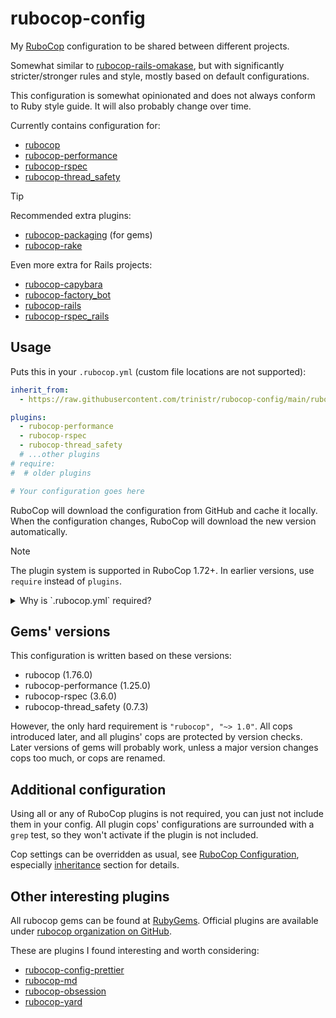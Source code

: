 # rubocop-config

My [RuboCop](https://rubygems.org/gems/rubocop) configuration to be shared between different projects.

Somewhat similar to [rubocop-rails-omakase](https://github.com/rails/rubocop-rails-omakase),
but with significantly stricter/stronger rules and style, mostly based on default configurations.

This configuration is somewhat opinionated and does not always conform to Ruby style guide.
It will also probably change over time.

Currently contains configuration for:
- [rubocop](https://github.com/rubocop/rubocop)
- [rubocop-performance](https://github.com/rubocop/rubocop-performance)
- [rubocop-rspec](https://github.com/rubocop/rubocop-rspec)
- [rubocop-thread_safety](https://github.com/rubocop/rubocop-thread_safety)

> [!TIP]
> Recommended extra plugins:
> - [rubocop-packaging](https://github.com/utkarsh2102/rubocop-packaging) (for gems)
> - [rubocop-rake](https://github.com/rubocop/rubocop-rake)
>
> Even more extra for Rails projects:
> - [rubocop-capybara](https://github.com/rubocop/rubocop-capybara)
> - [rubocop-factory_bot](https://github.com/rubocop/rubocop-factory_bot)
> - [rubocop-rails](https://github.com/rubocop/rubocop-rails)
> - [rubocop-rspec_rails](https://github.com/rubocop/rubocop-rspec_rails)

## Usage

Puts this in your `.rubocop.yml` (custom file locations are not supported):
```yaml
inherit_from:
  - https://raw.githubusercontent.com/trinistr/rubocop-config/main/rubocop.yml

plugins:
  - rubocop-performance
  - rubocop-rspec
  - rubocop-thread_safety
  # ...other plugins
# require:
#  # older plugins

# Your configuration goes here
```

RuboCop will download the configuration from GitHub and cache it locally.
When the configuration changes, RuboCop will download the new version automatically.

> [!NOTE]
> The plugin system is supported in RuboCop 1.72+. In earlier versions, use `require` instead of `plugins`.

<details>
<summary>Why is `.rubocop.yml` required?</summary>

RuboCop fails on at least some cops if they are configured, but the plugins are not loaded.
As ERB preprocessing happens on file load, before we can determine the full configuration,
we have to manually check a known file to determine what cops to enable.

Sadly, this means that additional plugins' activation in subfolders will not influence
what is loaded in this configuration.
</details>

## Gems' versions

This configuration is written based on these versions:
- rubocop (1.76.0)
- rubocop-performance (1.25.0)
- rubocop-rspec (3.6.0)
- rubocop-thread_safety (0.7.3)

However, the only hard requirement is `"rubocop", "~> 1.0"`.
All cops introduced later, and all plugins' cops are protected by version checks.
Later versions of gems will probably work, unless a major version changes cops too much,
or cops are renamed.

## Additional configuration

Using all or any of RuboCop plugins is not required, you can just not include them in your config.
All plugin cops' configurations are surrounded with a `grep` test, so they won't activate if the plugin is not included.

Cop settings can be overridden as usual, see [RuboCop Configuration](https://docs.rubocop.org/rubocop/configuration.html), especially [inheritance](https://docs.rubocop.org/rubocop/configuration.html#inheritance) section for details.

## Other interesting plugins

All rubocop gems can be found at [RubyGems](https://rubygems.org/search?query=rubocop).
Official plugins are available under [rubocop organization on GitHub](https://github.com/orgs/rubocop/repositories).

These are plugins I found interesting and worth considering:
- [rubocop-config-prettier](https://github.com/xinminlabs/rubocop-config-prettier)
- [rubocop-md](https://github.com/rubocop/rubocop-md)
- [rubocop-obsession](https://github.com/jeromedalbert/rubocop-obsession)
- [rubocop-yard](https://github.com/ksss/rubocop-yard)
